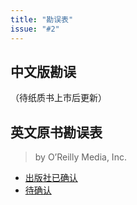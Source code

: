 ```yaml
---
title: "勘误表"
issue: "#2"
---
```


## 中文版勘误

（待纸质书上市后更新）


## 英文原书勘误表

> by O’Reilly Media, Inc.

* [出版社已确认](http://www.oreilly.com/catalog/errata.csp?isbn=0636920031123)
* [待确认](http://www.oreilly.com/catalog/errataunconfirmed.csp?isbn=0636920031123)
